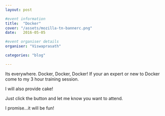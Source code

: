 ```yaml
---
layout: post

#event information
title:  "Docker"
cover: "/assets/mozilla-tn-bannerc.png"
date:   2016-05-05

#event organiser details
organiser: "Viswaprasath"

categories: "blog"

---
```


Its everywhere. Docker, Docker, Docker! If your an expert or new to Docker come to my 3 hour training session.

I will also provide cake!

Just click the button and let me know you want to attend.

I promise...it will be fun!
